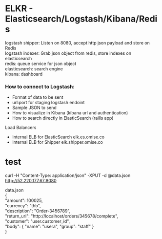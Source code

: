 # ELKR - Elasticsearch/Logstash/Kibana/Redis 

logstash shipper: Listen on 8080, accept http json payload and store on Redis  <br>
logstash indexer: Grab json object from redis, store indexes on elasticsearch <br>
redis:  queue service for  json object <br>
elasticsearch: search engine <br>
kibana:  dashboard<br>


### How to connect to Logstash:
- Format of data to be sent
- url:port for staging logstash endoint
- Sample JSON to send
- How to visualize in Kibana (kibana url and authentication)
- How to search directly in ElasticSearch (raills app)

Load Balancers
- Internal ELB for ElasticSearch      elk.es.omise.co
- Internal ELB for Shipper       elk.shipper.omise.co



# test
curl -H "Content-Type: application/json" -XPUT  -d @data.json http://52.220.177.67:8080 <br>

data.json <br>
{ <br>
  "amount": 100025,  <br>
  "currency": "thb",  <br>
  "description": "Order-3456789",  <br>
  "return_uri": "http://localhost/orders/345678/complete",  <br>
  "customer": "user.customer_id",  <br>
  "body": { "name": "usera", "group": "staff"  }  <br>
}  <br>
